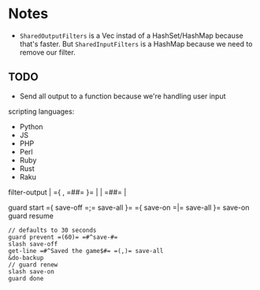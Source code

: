 # Notes

- `SharedOutputFilters` is a Vec instad of a HashSet/HashMap because that's faster.
  But `SharedInputFilters` is a HashMap because we need to remove our filter.

## TODO

- Send all output to a function because we're handling user input

scripting languages:
- Python
- JS
- PHP
- Perl
- Ruby
- Rust
- Raku

filter-output | ={ <n>,<n> =#<re>#= }= | <cmd>
              | =#<re>#=               | 

guard start ={ save-off =;= save-all }= ={ save-on =|= save-all }= save-on
guard resume
```
// defaults to 30 seconds
guard prevent =(60)= =#^save-#=
slash save-off
get-line =#^Saved the game$#= =(,)= save-all
&do-backup
// guard renew
slash save-on
guard done
```
